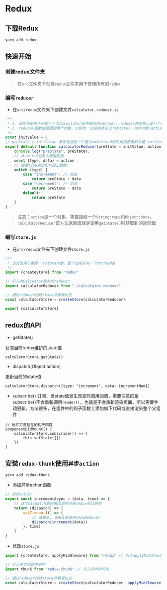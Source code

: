 # Redux

## 下载Redux

```
yarn add redux
```

## 快速开始

### 创建redux文件夹

> 在`src`文件夹下创建`redux`文件夹用于管理所有的`redux`

### 编写`reducer`

- 在`src/redux`文件夹下创建文件`calculator_reducer.js`

```javascript
/**
 * 1. 该文件是用于创建一个为Calculator组件服务的reducer，reducer的本质上是一个函数
 * 2. reducer函数会接受到两个参数，分别为：之前的状态(preState)，动作对象(action{type, data})
 */
const initValue = 0
// preState = initValue 意思是当前一个值为undefined的时候则使用默认值 initValue (初始化的时候就是未定义)，这里返回的值就是在其他组件中使用getState()API的时候调取获取到的返回值
export default function calculatorReducer(preState = initValue, action) {
    console.log("preState", preState);
    // 从action对象中获取数据
    const {type, data} = action
    // 根据type决定如何加工数据
    switch (type) {
        case "increment": // 加法
            return preState + data
        case "decrement": // 剑法
            return preState - data     
        default:
            return preState
    }
}
```

> 注意：`action`是一个对象，需要接收一个`String:type`和`Object:data`，`calculatorReducer`该方法返回值就是调用`getState()`时获取到的返回值

### 编写`store.js`

- 在`src/redux`文件夹下创建文件`store.js`

```javascript
/**
 * 该文见用于暴露一个store对象，整个应用只有一个store对象
 */
import {createStore} from "redux"

// 引入为Calcuator服务的reducer
import calculatorReducer from "./calculator_reducer"

// 通过reducer创建store并暴漏出去
const calculatorStore = createStore(calculatorReducer)

export {calculatorStore}
```

## redux的API

- getState()

获取当前redux维护的state值
```
calculatorStore.getState()
```

- dispatch(Object:action)

更新当前的state值
```
calculatorStore.dispatch({type: "increment", data: incrementNum})
```

- subscribe()
订阅，当state值发生改变时调用回调，需要注意的是subscribe()不会重新调用`render()`，也就是不会重新渲染页面，所以需要手动更新，方法很多，在组件中的钩子函数上添加如下代码或直接渲染整个父组件
```
// 组件将要挂在的钩子函数
componentDidMount() {
    calculatorStore.subscribe(() => {
        this.setState({})
    })
}
```

## 安装`redux-thunk`使用`异步action`

```
yarn add redux-thunk
```

- 添加异步action函数

```javascript
// 异步action
export const incrementAsync = (data, time) => {
    // 这个dispatch是在被回调的时候redux传过来的
    return (dispatch) => {
        setTimeout(() => {
            // 值更新, 该API会调用showReducer
            dispatch(increment(data))
        }, time)
    }
}
```

- 修改`store.js`
```javascript
import {createStore, applyMiddleware} from "redux" // 引入applyMiddleware执行异步中间件

// 引入异步回调中间件
import thunk from "redux-thunk" // 引入异步中间件

// 通过reducer创建store并暴漏出去
const calculatorStore = createStore(calculatorReducer, applyMiddleware(thunk)) // 创建store的时候让该store支持异步
```